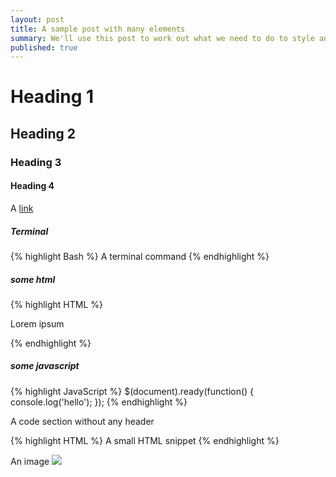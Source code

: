 ```yaml
---
layout: post
title: A sample post with many elements
summary: We'll use this post to work out what we need to do to style an individual posts... let's get going!
published: true
---
```

# Heading 1
## Heading 2
### Heading 3
#### Heading 4

A <a href="#" target="_blank">link</a>

##### Terminal
{% highlight Bash %}
A terminal command
{% endhighlight %}

##### some html
{% highlight HTML %}
<div class="container py5">
  <p>Lorem ipsum</p>
</div>
{% endhighlight %}

##### some javascript
{% highlight JavaScript %}
$(document).ready(function() {
  console.log('hello');
});
{% endhighlight %}

A code section without any header
<div class="no-select-button">
{% highlight HTML %}
<span>A small HTML snippet</span>
{% endhighlight %}
</div>

An image
<img src="https://jekyllrb.com/img/logo-2x.png" class="img-fluid"/>
